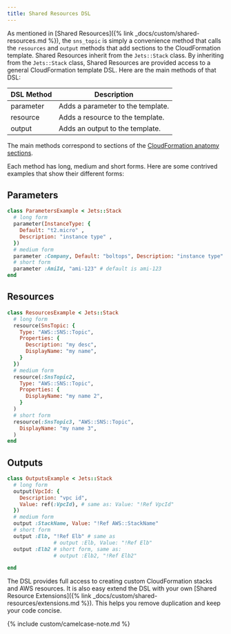 ```yaml
---
title: Shared Resources DSL
---
```


As mentioned in [Shared Resources]({% link _docs/custom/shared-resources.md %}), the `sns_topic` is simply a convenience method that calls the `resources` and `output` methods that add sections to the CloudFormation template. Shared Resources inherit from the `Jets::Stack` class.  By inheriting from the `Jets::Stack` class, Shared Resources are provided access to a general CloudFormation template DSL.  Here are the main methods of that DSL:

DSL Method | Description
--- | ---
parameter | Adds a parameter to the template.
resource | Adds a resource to the template.
output | Adds an output to the template.

The main methods correspond to sections of the [CloudFormation anatomy sections](https://docs.aws.amazon.com/AWSCloudFormation/latest/UserGuide/template-anatomy.html).

Each method has long, medium and short forms.  Here are some contrived examples that show their different forms:

## Parameters

```ruby
class ParametersExample < Jets::Stack
  # long form
  parameter(InstanceType: {
    Default: "t2.micro" ,
    Description: "instance type" ,
  })
  # medium form
  parameter :Company, Default: "boltops", Description: "instance type"
  # short form
  parameter :AmiId, "ami-123" # default is ami-123
end
```

## Resources

```ruby
class ResourcesExample < Jets::Stack
  # long form
  resource(SnsTopic: {
    Type: "AWS::SNS::Topic",
    Properties: {
      Description: "my desc",
      DisplayName: "my name",
    }
  })
  # medium form
  resource(:SnsTopic2,
    Type: "AWS::SNS::Topic",
    Properties: {
      DisplayName: "my name 2",
    }
  )
  # short form
  resource(:SnsTopic3, "AWS::SNS::Topic",
    DisplayName: "my name 3",
  )
end
```

## Outputs

```ruby
class OutputsExample < Jets::Stack
  # long form
  output(VpcId: {
    Description: "vpc id",
    Value: ref(:VpcId), # same as: Value: "!Ref VpcId"
  })
  # medium form
  output :StackName, Value: "!Ref AWS::StackName"
  # short form
  output :Elb, "!Ref Elb" # same as
               # output :Elb, Value: "!Ref Elb"
  output :Elb2 # short form, same as:
               # output :Elb2, "!Ref Elb2"

end
```

The DSL provides full access to creating custom CloudFormation stacks and AWS resources.  It is also easy extend the DSL with your own [Shared Resource Extensions]({% link _docs/custom/shared-resources/extensions.md %}). This helps you remove duplication and keep your code concise.

{% include custom/camelcase-note.md %}

